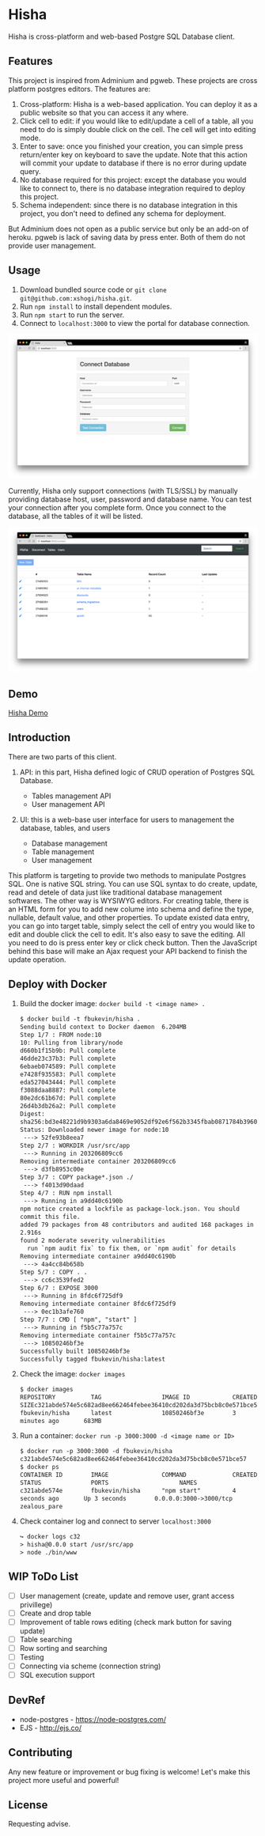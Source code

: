 # Hisha

Hisha is cross-platform and web-based Postgre SQL Database client.

## Features

This project is inspired from Adminium and pgweb. These projects are cross platform postgres editors. The features are:

1. Cross-platform: Hisha is a web-based application. You can deploy it as a public website so that you can access it any where.
2. Click cell to edit: if you would like to edit/update a cell of a table, all you need to do is simply double click on the cell. The cell will get into editing mode.
3. Enter to save: once you finished your creation, you can simple press return/enter key on keyboard to save the update. Note that this action will commit your update to database if there is no error during update query.
4. No database required for this project: except the database you would like to connect to, there is no database integration required to deploy this project.
5. Schema independent: since there is no database integration in this project, you don't need to defined any schema for deployment.

But Adminium does not open as a public service but only be an add-on of heroku. pgweb is lack of saving data by press enter. Both of them do not provide user management.

## Usage

1. Download bundled source code or `git clone git@github.com:xshogi/hisha.git`.
2. Run `npm install` to install dependent modules.
3. Run `npm start` to run the server.
4. Connect to `localhost:3000` to view the portal for database connection.

![portal](documents/portal.png)

Currently, Hisha only support connections (with TLS/SSL) by manually providing database host, user, password and database name. You can test your connection after you complete form. Once you connect to the database, all the tables of it will be listed.

![tables](documents/tables.png)


## Demo
[Hisha Demo](https://hisha.herokuapp.com)

## Introduction

There are two parts of this client.

1. API: in this part, Hisha defined logic of CRUD operation of Postgres SQL Database.
	- Tables management API	
	- User management API

2. UI: this is a web-base user interface for users to management the database, tables, and users
	- Database management
	- Table management
	- User management

This platform is targeting to provide two methods to manipulate Postgres SQL. One is native SQL string. You can use SQL syntax to do create, update, read and detele of data just like traditional database management softwares. The other way is WYSIWYG editors. For creating table, there is an HTML form for you to add new colume into schema and define the type, nullable, default value, and other properties. To update existed data entry, you can go into target table, simply select the cell of entry you would like to edit and double click the cell to edit. It's also easy to save the editing. All you need to do is press enter key or click check button. Then the JavaScript behind this base will make an Ajax request your API backend to finish the update operation.

## Deploy with Docker

1. Build the docker image: `docker build -t <image name> .`
	```shell
	$ docker build -t fbukevin/hisha .
	Sending build context to Docker daemon  6.204MB
	Step 1/7 : FROM node:10
	10: Pulling from library/node
	d660b1f15b9b: Pull complete
	46dde23c37b3: Pull complete
	6ebaeb074589: Pull complete
	e7428f935583: Pull complete
	eda527043444: Pull complete
	f3088daa8887: Pull complete
	80e2dc61b67d: Pull complete
	26d4b3db26a2: Pull complete
	Digest: sha256:bd3e48221d9b9303a6da8469e9052df92e6f562b3345fbab0871784b3960f04a
	Status: Downloaded newer image for node:10
	 ---> 52fe93b8eea7
	Step 2/7 : WORKDIR /usr/src/app
	 ---> Running in 203206809cc6
	Removing intermediate container 203206809cc6
	 ---> d3fb8953c00e
	Step 3/7 : COPY package*.json ./
	 ---> f4013d90daad
	Step 4/7 : RUN npm install
	 ---> Running in a9dd40c6190b
	npm notice created a lockfile as package-lock.json. You should commit this file.
	added 79 packages from 48 contributors and audited 168 packages in 2.916s
	found 2 moderate severity vulnerabilities
	  run `npm audit fix` to fix them, or `npm audit` for details
	Removing intermediate container a9dd40c6190b
	 ---> 4a4cc84b658b
	Step 5/7 : COPY . .
	 ---> cc6c3539fed2
	Step 6/7 : EXPOSE 3000
	 ---> Running in 8fdc6f725df9
	Removing intermediate container 8fdc6f725df9
	 ---> 0ec1b3afe760
	Step 7/7 : CMD [ "npm", "start" ]
	 ---> Running in f5b5c77a757c
	Removing intermediate container f5b5c77a757c
	 ---> 10850246bf3e
	Successfully built 10850246bf3e
	Successfully tagged fbukevin/hisha:latest
	```
2. Check the image: `docker images`
	```shell
	$ docker images
	REPOSITORY          TAG                 IMAGE ID            CREATED             SIZEc321abde574e5c682ad8ee662464febee36410cd202da3d75bcb8c0e571bce57
	fbukevin/hisha      latest              10850246bf3e        3 minutes ago       683MB
	```
3. Run a container: `docker run -p 3000:3000 -d <image name or ID>`
	```shell
	$ docker run -p 3000:3000 -d fbukevin/hisha
	c321abde574e5c682ad8ee662464febee36410cd202da3d75bcb8c0e571bce57
	$ docker ps
	CONTAINER ID        IMAGE               COMMAND             CREATED             STATUS              PORTS                    NAMES
	c321abde574e        fbukevin/hisha      "npm start"         4 seconds ago       Up 3 seconds        0.0.0.0:3000->3000/tcp   zealous_pare
	```
4. Check container log and connect to server `localhost:3000`
	```shell
	↪ docker logs c32
	> hisha@0.0.0 start /usr/src/app
	> node ./bin/www
	```

## WIP ToDo List
- [ ] User management (create, update and remove user, grant access privillege)
- [ ] Create and drop table
- [ ] Improvement of table rows editing (check mark button for saving update)
- [ ] Table searching
- [ ] Row sorting and searching
- [ ] Testing
- [ ] Connecting via scheme (connection string)
- [ ] SQL execution support

## DevRef

* node-postgres - https://node-postgres.com/
* EJS - http://ejs.co/

## Contributing

Any new feature or improvement or bug fixing is welcome! 
Let's make this project more useful and powerful!

## License

Requesting advise.
